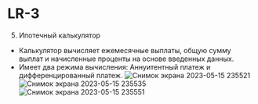 # LR-3
5. Ипотечный калькулятор
- Калькулятор вычисляет ежемесячные выплаты, общую сумму выплат и начисленные проценты на основе введенных данных.
- Имеет два режима вычисления: Аннуитентный платеж и дифференцированный платеж.
![Снимок экрана 2023-05-15 235521](https://github.com/aaaaabandeev/LR-3/assets/125127673/615ec769-30cf-4780-b30e-68b8ab6ccf77)
![Снимок экрана 2023-05-15 235535](https://github.com/aaaaabandeev/LR-3/assets/125127673/9bdd8b41-f05e-40d2-9e97-3a161b828294)
![Снимок экрана 2023-05-15 235551](https://github.com/aaaaabandeev/LR-3/assets/125127673/c113a7ca-bb23-4d34-9346-cb7c7fc2f68d)
